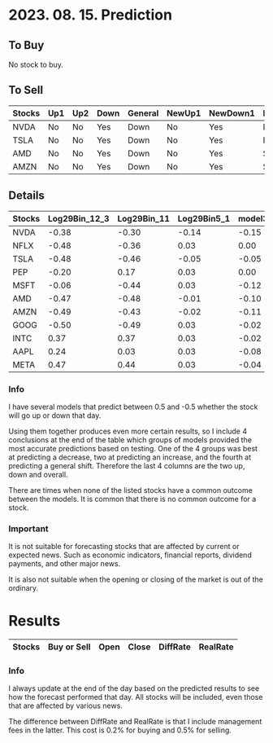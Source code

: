 # 2023. 08. 15. Prediction

## To Buy
No stock to buy.



## To Sell
| Stocks | Up1 | Up2 | Down | General | NewUp1 | NewDown1 | NewGeneral |
| ------ | ------ | ------ | ------ | ------ | ------ | ------ | ------ |
| NVDA | No | No | Yes | Down | No | Yes | Down | 
| TSLA | No | No | Yes | Down | No | Yes | Down | 
| AMD | No | No | Yes | Down | No | Yes | Stay | 
| AMZN | No | No | Yes | Down | No | Yes | Stay | 

## Details
| Stocks | Log29Bin_12_3 | Log29Bin_11 | Log29Bin5_1 | model3 | model4 | model5 | modelNew3 | modelNew5 | Log29_34_384_Bin1_2 | Log29_34_384_Bin1_3 | Log29_34_384_Bin1_4 | Up1 | Up2 | Down | General | NewUp1 | NewDown1 | NewGeneral |
| ------ | ------ | ------ | ------ | ------ | ------ | ------ | ------ | ------ | ------ | ------ | ------ | ------ | ------ | ------ | ------ | ------ | ------ | ------ |
| NVDA | -0.38 | -0.30 | -0.14 | -0.15 | -0.18 | -0.10 | -0.50 | -0.20 | -0.50 | -0.50 | -0.50 | No | No | Yes | Down | No | Yes | Down | 
| NFLX | -0.48 | -0.36 | 0.03 | 0.00 | 0.08 | 0.08 | -0.39 | -0.44 | -0.03 | -0.08 | -0.49 | No | No | No | Stay | No | No | Stay | 
| TSLA | -0.48 | -0.46 | -0.05 | -0.05 | -0.10 | -0.07 | -0.50 | -0.30 | -0.44 | -0.44 | -0.50 | No | No | Yes | Down | No | Yes | Down | 
| PEP | -0.20 | 0.17 | 0.03 | 0.00 | 0.06 | 0.07 | -0.01 | -0.03 | 0.01 | -0.04 | -0.10 | No | No | No | Stay | No | No | Stay | 
| MSFT | -0.06 | -0.44 | 0.03 | -0.12 | -0.03 | -0.03 | 0.11 | 0.20 | -0.46 | -0.46 | -0.50 | No | No | No | Stay | No | No | Stay | 
| AMD | -0.47 | -0.48 | -0.01 | -0.10 | -0.12 | -0.02 | 0.50 | -0.30 | -0.24 | -0.20 | -0.50 | No | No | Yes | Down | No | Yes | Stay | 
| AMZN | -0.49 | -0.43 | -0.02 | -0.11 | -0.08 | -0.08 | 0.09 | -0.47 | -0.50 | -0.50 | -0.50 | No | No | Yes | Down | No | Yes | Stay | 
| GOOG | -0.50 | -0.49 | 0.03 | -0.02 | 0.04 | -0.00 | 0.34 | -0.24 | 0.23 | 0.11 | 0.20 | No | No | No | Stay | No | No | Stay | 
| INTC | 0.37 | 0.37 | 0.03 | -0.02 | 0.05 | 0.05 | 0.49 | -0.25 | -0.01 | 0.07 | -0.36 | No | No | No | Stay | No | No | Stay | 
| AAPL | 0.24 | 0.03 | 0.03 | -0.08 | -0.01 | 0.01 | -0.39 | -0.13 | -0.21 | -0.14 | -0.49 | No | No | No | Stay | No | No | Stay | 
| META | 0.47 | 0.44 | 0.03 | -0.04 | 0.03 | 0.01 | 0.20 | -0.02 | 0.03 | 0.22 | 0.19 | No | No | No | Stay | No | No | Stay | 






### Info

I have several models that predict between 0.5 and -0.5 whether the stock will go up or down that day. 

Using them together produces even more certain results, so I include 4 conclusions at the end of the table which groups of models provided the most accurate predictions based on testing. One of the 4 groups was best at predicting a decrease, two at predicting an increase, and the fourth at predicting a general shift. Therefore the last 4 columns are the two up, down and overall.

There are times when none of the listed stocks have a common outcome between the models. It is common that there is no common outcome for a stock.

### Important
It is not suitable for forecasting stocks that are affected by current or expected news. Such as economic indicators, financial reports, dividend payments, and other major news.

It is also not suitable when the opening or closing of the market is out of the ordinary.

# Results
| Stocks | Buy or Sell | Open | Close | DiffRate | RealRate |
| ------ | ------ | ------ | ------ | ------ | ------ |




### Info
I always update at the end of the day based on the predicted results to see how the forecast performed that day. All stocks will be included, even those that are affected by various news.

The difference between DiffRate and RealRate is that I include management fees in the latter. This cost is 0.2% for buying and 0.5% for selling.
